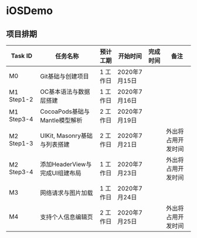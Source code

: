 # iOSDemo 
## 项目排期

| Task ID | 任务名称 | 预计工期 | 开始时间 | 完成时间 | 备注 |
| ------------- | ------------- |  ------------- | ------------- | ------------- | ------------- |
| M0 | Git基础与创建项目 | 1 工作日 | 2020年7月15日 |  |  |
| M1 Step1-2 | OC基本语法与数据层搭建 | 1 工作日 | 2020年7月16日 |  |  |
| M1 Step3-4 | CocoaPods基础与Mantle模型解析 | 2 工作日 | 2020年7月19日 |  |  |
| M2 Step1-3 | UIKit, Masonry基础与列表搭建  | 2 工作日 | 2020年7月21日 |  | 外出将占用开发时间 |
| M2 Step3-4 | 添加HeaderView与完成UI组建布局 | 1 工作日 | 2020年7月23日 |  | 外出将占用开发时间 |
| M3 | 网络请求与图片加载 | 1 工作日 | 2020年7月24日 |  |  |
| M4 | 支持个人信息编辑页 | 2 工作日 | 2020年7月25日 |  | 外出将占用开发时间 |

